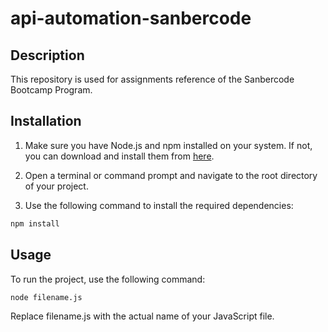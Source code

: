 # api-automation-sanbercode

## Description

This repository is used for assignments reference of the Sanbercode Bootcamp Program.

## Installation

1. Make sure you have Node.js and npm installed on your system. If not, you can download and install them from [here](https://nodejs.org/).

2. Open a terminal or command prompt and navigate to the root directory of your project.

3. Use the following command to install the required dependencies:

```bash
npm install
```

## Usage

To run the project, use the following command:

```bash
node filename.js
```

Replace filename.js with the actual name of your JavaScript file.

